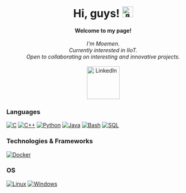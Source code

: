<h1 align="center">Hi, guys! <img src="https://github.com/wervlad/wervlad/assets/24524555/766d336d-b87d-44ba-807c-c51de2bc6b4d" width="28px" alt="👋"></h1>

<p align="center">
    <b>Welcome to my page!</b><br><br>
    <i>
        I'm Moemen.<br>
        Currently interested in IIoT.<br>
        Open to collaborating on interesting and innovative projects.<br>
    </i><br>
    <a href="https://www.linkedin.com/in/moemen-benhamad">
        <img src="https://img.shields.io/badge/LinkedIn-blue?style=flat-square&logo=linkedin" alt="LinkedIn" width=85>
    </a>

### Languages
[![C](https://img.shields.io/badge/c-black?style=for-the-badge&logo=c)](https://github.com/moemen-benhamad)
[![C++](https://img.shields.io/badge/c++-black?style=for-the-badge&logo=cplusplus)](https://github.com/moemen-benhamad)
[![Python](https://img.shields.io/badge/python-black?style=for-the-badge&logo=python)](https://github.com/moemen-benhamad)
[![Java](https://img.shields.io/badge/java-black?style=for-the-badge&logo=openjdk)](https://github.com/moemen-benhamad)
[![Bash](https://img.shields.io/badge/bash-black?style=for-the-badge&logo=gnu-bash&logoColor=white)](https://github.com/moemen-benhamad)
[![SQL](https://img.shields.io/badge/sql-black?style=for-the-badge&logo=mysql)](https://github.com/moemen-benhamad)

### Technologies & Frameworks
[![Docker](https://img.shields.io/badge/docker-black?style=for-the-badge&logo=docker)](https://github.com/moemen-benhamad)

### OS
[![Linux](https://img.shields.io/badge/linux-black?style=for-the-badge&logo=Linux)](https://github.com/moemen-benhamad)
[![Windows](https://img.shields.io/badge/Windows-black?style=for-the-badge&logo=Windows)](https://github.com/moemen-benhamad)

<!--
                    Thank you wervald for this template!
<details>
<p align="center">
  <a href="https://github.com/wervlad">
    <img src="http://github-profile-summary-cards.vercel.app/api/cards/profile-details?username=wervlad&theme=transparent" />
  </a>
  <a href="https://github.com/wervlad">
    <img src="https://github-readme-streak-stats.herokuapp.com/?user=wervlad&hide_border=true&card_width=338&theme=transparent" />
  </a>
  <a href="https://github.com/wervlad">
    <img src="http://github-profile-summary-cards.vercel.app/api/cards/stats?username=wervlad&theme=transparent" />
  </a>
  <a href="https://github.com/wervlad">
    <img src="https://github-readme-stats.vercel.app/api/top-langs/?username=wervlad&langs_count=10&exclude_repo=&hide=jupyter%20notebook,vim%20script,cmake,makefile,batchfile,emacs%20lisp,css,html&layout=default&card_width=699&hide_border=true&theme=transparent" />
  </a>
</p>
</details>

<p align="center">
  <a href="https://github.com/wervlad">
    <img src="https://komarev.com/ghpvc/?username=wervlad&color=blue&style=flat)" />
  </a>
</p>

-->
